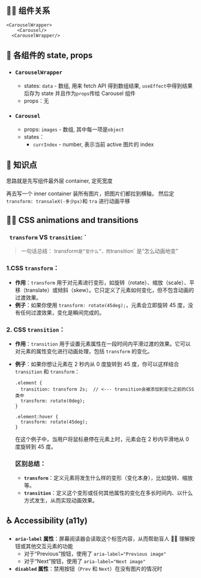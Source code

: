 ## 👨‍👧 组件关系

```
<CarouselWrapper>
    <Carousel/>
  <CarouselWrapper/>
```

## 🔢 各组件的 state, props

- ### `CarouselWrapper`

  - states: `data` - 数组, 用来 fetch API 得到数组结果, `useEffect`中得到结果后存为 state 并且作为`props`传给 Carousel 组件
  - props：无

- ### `Carousel`

  - props: `images` - 数组, 其中每一项是`object`
  - states：
    - `currIndex` - number, 表示当前 active 图片的 index

## 👀 知识点

思路就是先写组件最外层 container, 定死宽度

再去写一个 inner container 装所有图片，把图片们都拉到横轴， 然后定`transform: transaleX(-多少px)`和 `tra` 进行动画平移

## 💃🏻 CSS animations and transitions

### ` transform` VS `transition`: `

> 一句话总结： transform`是“变什么”，而`transition` 是“怎么动画地变”

### 1.**CSS `transform`**：

- **作用**：`transform` 用于对元素进行变形，如旋转（rotate）、缩放（scale）、平移（translate）或倾斜（skew）。它只定义了元素如何变化，但不包含动画的过渡效果。
- **例子**：如果你使用 `transform: rotate(45deg);`，元素会立即旋转 45 度，没有任何过渡效果，变化是瞬间完成的。

### 2. CSS `transition`：

- **作用**：`transition` 用于设置元素属性在一段时间内平滑过渡的效果。它可以对元素的属性变化进行动画处理，包括 `transform` 的变化。
- **例子**：如果你想让元素在 2 秒内从 0 度旋转到 45 度，你可以这样结合 `transition` 和 `transform`：

  ```
  .element {
    transition: transform 2s;  // <--- transition会被添加到变化之前的CSS类中
    transform: rotate(0deg);
  }

  .element:hover {
    transform: rotate(45deg);
  }
  ```

  在这个例子中，当用户将鼠标悬停在元素上时，元素会在 2 秒内平滑地从 0 度旋转到 45 度。

  ### 区别总结：

  - **`transform`**：定义元素将发生什么样的变形（变化本身），比如旋转、缩放等。
  - **`transition`**：定义这个变形或任何其他属性的变化在多长时间内、以什么方式发生，从而实现动画效果。

## ♿ Accessibility (a11y)

- **`aria-label` 属性**：屏幕阅读器会读取这个标签内容，从而帮助盲人 🧑‍🦯 理解按钮或其他交互元素的功能
  - 对于“Previous”按钮，使用了 `aria-label="Previous image"`
  - 对于“Next”按钮，使用了 `aria-label="Next image"`
- **`disabled` 属性**：禁用按钮（`Prev` 和 `Next`）在没有图片的情况时
